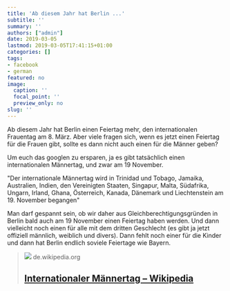 ```yaml
---
title: 'Ab diesem Jahr hat Berlin ...'
subtitle: ''
summary: ''
authors: ["admin"]
date: 2019-03-05
lastmod: 2019-03-05T17:41:15+01:00
categories: []
tags:
- facebook
- german
featured: no
image:
  caption: ''
  focal_point: ''
  preview_only: no
slug: ''
---
```

Ab diesem Jahr hat Berlin einen Feiertag mehr, den internationalen Frauentag am 8. März. Aber viele fragen sich, wenn es jetzt einen Feiertag für die Frauen gibt, sollte es dann nicht auch einen für die Männer geben? 

Um euch das googlen zu ersparen, ja es gibt tatsächlich einen internationalen Männertag, und zwar am 19 November. 

"Der internationale Männertag wird in Trinidad und Tobago, Jamaika, Australien, Indien, den Vereinigten Staaten, Singapur, Malta, Südafrika, Ungarn, Irland, Ghana, Österreich, Kanada, Dänemark und Liechtenstein am 19. November begangen"

Man darf gespannt sein, ob wir daher aus Gleichberechtigungsgründen in Berlin bald auch am 19 November einen Feiertag haben werden. Und dann vielleicht noch einen für alle mit dem dritten Geschlecht (es gibt ja jetzt offiziell männlich, weiblich und divers). Dann fehlt noch einer für die Kinder und dann hat Berlin endlich soviele Feiertage wie Bayern.
> [![](https://upload.wikimedia.org/wikipedia/commons/5/5b/International_Men%27s_Day_Symbol.JPG)](https://de.wikipedia.org/wiki/Internationaler_M%C3%A4nnertag)
> de.wikipedia.org
> ## [Internationaler Männertag – Wikipedia](https://de.wikipedia.org/wiki/Internationaler_M%C3%A4nnertag)
>


